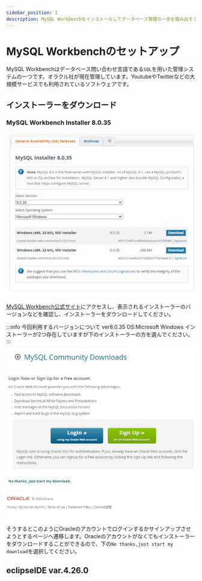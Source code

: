 ```yaml
---
sidebar_position: 1
description: MySQL Workbenchをインストールしてデータベース管理の一歩を踏み出そう
---
```


# MySQL Workbenchのセットアップ

MySQL Workbenchはデータベース問い合わせ言語である`SQL`を用いた管理システムの一つです。オラクル社が現在管理しています。YoutubeやTwitterなどの大規模サービスでも利用されているソフトウェアです。

## インストーラーをダウンロード

### MySQL Workbench Installer 8.0.35

![MySQL Workbenchインストーラーダウンロードサイト](./images/11.png)

[MySQL Workbench公式サイト](https://dev.mysql.com/downloads/windows/installer/8.0.html)にアクセスし、表示されるインストーラーのバージョンなどを確認し、インストーラーをダウンロードしてください。

:::info 今回利用するバージョンについて
ver8.0.35
OS:Microsoft Windows
インストーラーが2つ存在していますが下のインストーラーの方を選んでください。
:::

![MySQL Workbenchインストーラーダウンロードサイト](./images/12.jpg)

そうするとこのようにOracleのアカウントでログインするかサインアップさせようとするページへ遷移します。Oracleのアカウントがなくてもインストーラーをダウンロードすることができるので、下の`No thanks,just start my download`を選択してください。

## eclipseIDE var.4.26.0
